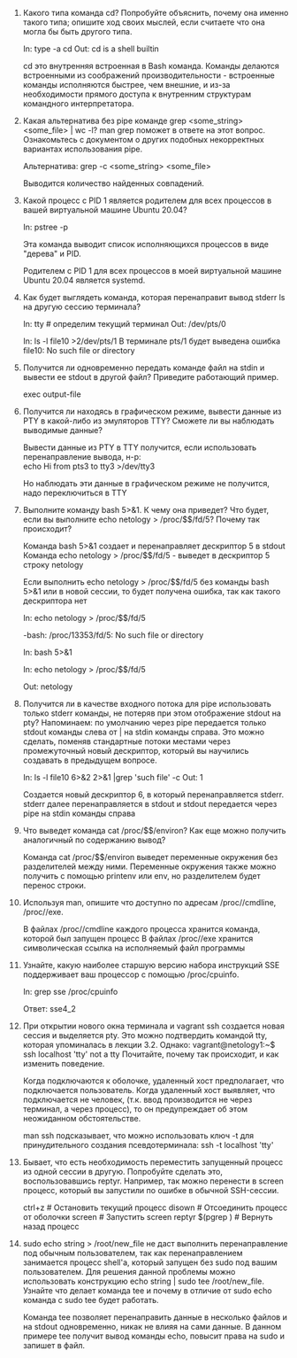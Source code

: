 1. Какого типа команда cd? Попробуйте объяснить, почему она именно такого типа; опишите ход своих мыслей, 
   если считаете что она могла бы быть другого типа.
   
   In:  type -a cd
   Out: cd is a shell builtin
	
   cd это внутренняя встроенная в Bash команда. Команды делаются встроенными из соображений производительности - встроенные команды
   исполняются быстрее, чем внешние, и из-за необходимости прямого доступа к внутренним структурам командного интерпретатора.

2. Какая альтернатива без pipe команде grep <some_string> <some_file> | wc -l? man grep поможет в ответе на этот вопрос. 
   Ознакомьтесь с документом о других подобных некорректных вариантах использования pipe.
   
   Альтернатива: grep -с <some_string> <some_file>
   
   Выводится количество найденных совпадений.

3. Какой процесс с PID 1 является родителем для всех процессов в вашей виртуальной машине Ubuntu 20.04?

	In: pstree -p
	
	Эта команда выводит список исполняющихся процессов в виде "дерева" и PID.
	
	Родителем с PID 1 для всех процессов в моей виртуальной машине Ubuntu 20.04 является systemd.

4. Как будет выглядеть команда, которая перенаправит вывод stderr ls на другую сессию терминала?

	In: tty           # определим текущий терминал
	Out: /dev/pts/0   
	
	In: ls -l file10 >2/dev/pts/1
	В терминале pts/1 будет выведена ошибка file10: No such file or directory

5. Получится ли одновременно передать команде файл на stdin и вывести ее stdout в другой файл? 
   Приведите работающий пример.

	exec <input-file >output-file

6. Получится ли находясь в графическом режиме, вывести данные из PTY в какой-либо из эмуляторов TTY? 
   Сможете ли вы наблюдать выводимые данные?

	Вывести данные из PTY в TTY получится, если использовать перенаправление вывода, н-р:	
	echo Hi from pts3 to tty3 >/dev/tty3
	
	Но наблюдать эти данные в графическом режиме не получится, надо переключиться в TTY

7. Выполните команду bash 5>&1. К чему она приведет? Что будет, если вы выполните echo netology > /proc/$$/fd/5? Почему так происходит?

   Команда bash 5>&1 создает и перенаправляет дескриптор 5 в stdout
   Команда echo netology > /proc/$$/fd/5 - выведет в дескриптор 5 строку netology
   
   Если выполнить echo netology > /proc/$$/fd/5 без команды bash 5>&1 или в новой сессии, 
   то будет получена ошибка, так как такого дескриптора нет
   
   In: echo netology > /proc/$$/fd/5
	
   -bash: /proc/13353/fd/5: No such file or directory
	
   In: bash 5>&1
	
   In: echo netology > /proc/$$/fd/5
	
   Out: netology

8. Получится ли в качестве входного потока для pipe использовать только stderr команды, не потеряв при этом отображение stdout на pty? 
   Напоминаем: по умолчанию через pipe передается только stdout команды слева от | на stdin команды справа. 
   Это можно сделать, поменяв стандартные потоки местами через промежуточный новый дескриптор, который вы научились создавать в предыдущем вопросе.
   
   In: ls -l file10 6>&2 2>&1 |grep 'such file' -c
   Out: 1
   
   Создается новый дескриптор 6, в который перенаправляется stderr. stderr далее перенаправляется в stdout и stdout передается через pipe на stdin команды справа

9. Что выведет команда cat /proc/$$/environ? Как еще можно получить аналогичный по содержанию вывод?
	
	Команда cat /proc/$$/environ выведет переменные окружения без разделителей между ними. 
	Переменные окружения также можно получить с помощью printenv или env, но разделителем будет перенос строки.

10. Используя man, опишите что доступно по адресам /proc/<PID>/cmdline, /proc/<PID>/exe.

	В файлах /proc/<PID>/cmdline каждого процесса хранится команда, которой был запущен процесс
	В файлах /proc/<PID>/exe хранится символическая ссылка на исполняемый файл программы

11. Узнайте, какую наиболее старшую версию набора инструкций SSE поддерживает ваш процессор с помощью /proc/cpuinfo.

	In: grep sse /proc/cpuinfo
	
	Ответ: sse4_2

12. При открытии нового окна терминала и vagrant ssh создается новая сессия и выделяется pty. 
    Это можно подтвердить командой tty, которая упоминалась в лекции 3.2. 
    Однако: vagrant@netology1:~$ ssh localhost 'tty'
			not a tty
	Почитайте, почему так происходит, и как изменить поведение.
	
	Когда подключаются к оболочке, удаленный хост предполагает, что подключается пользователь. Когда удаленный хост выявляет,
	что подключается не человек, (т.к. ввод производится не через терминал, а через процесс), то он предупреждает об этом неожиданном обстоятельстве.
    
	man ssh подсказывает, что можно использовать ключ -t для принудительного создания псевдотерминала:
	ssh -t localhost 'tty'

13. Бывает, что есть необходимость переместить запущенный процесс из одной сессии в другую. Попробуйте сделать это, воспользовавшись reptyr. 
    Например, так можно перенести в screen процесс, который вы запустили по ошибке в обычной SSH-сессии.
	
	ctrl+z                          # Остановить текущий процесс
	disown <process name>           # Отсоединить процесс от оболочки
	screen                          # Запустить screen
	reptyr $(pgrep <process name>)  # Вернуть назад процесс

14. sudo echo string > /root/new_file не даст выполнить перенаправление под обычным пользователем, так как перенаправлением занимается процесс shell'а, 
    который запущен без sudo под вашим пользователем. Для решения данной проблемы можно использовать конструкцию echo string | sudo tee /root/new_file. 
	Узнайте что делает команда tee и почему в отличие от sudo echo команда с sudo tee будет работать.
	
	Команда tee позволяет перенаправить данные в несколько файлов и на stdout одновременно, никак не влияя на сами данные. 
	В данном примере tee получит вывод команды echo, повысит права на sudo и запишет в файл.

